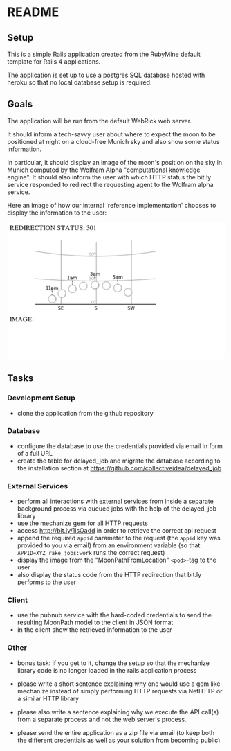 # README

## Setup

This is a simple Rails application created from the RubyMine default template for Rails 4 applications.

The application is set up to use a postgres SQL database hosted with heroku so that no local database setup is required. 

## Goals

The application will be run from the default WebRick web server.

It should inform a tech-savvy user about where to expect the moon to be positioned at night on a cloud-free Munich sky and also show some status information.

In particular, it should display an image of the moon's position on the sky in Munich computed by the Wolfram Alpha "computational knowledge engine". 
It should also inform the user with which HTTP status the bit.ly service responded to redirect the requesting agent to the Wolfram alpha service.
 
Here an image of how our internal 'reference implementation' chooses to display the information to the user:
 
<img src="coding-test-1.png" alt="moon position information application user display" />
 
## Tasks     
         
### Development Setup

* clone the application from the github repository

### Database

* configure the database to use the credentials provided via email in form of a full URL
* create the table for delayed_job and migrate the database according to the installation section at https://github.com/collectiveidea/delayed_job 
 
### External Services

* perform all interactions with external services from inside a separate background process via queued jobs with the help of the delayed_job library 
* use the mechanize gem for all HTTP requests
* access http://bit.ly/1lsOadd in order to retrieve the correct api request 
* append the required  `appid` parameter to the request (the `appid` key was provided to you via email) from an environment variable (so that `APPID=XYZ rake jobs:work` runs the correct request)
* display the image from the "MoonPathFromLocation" `<pod>`-tag to the user 
* also display the status code from the HTTP redirection that bit.ly performs to the user

### Client
 
* use the pubnub service with the hard-coded credentials to send the resulting MoonPath model to the client in JSON format  
* in the client show the retrieved information to the user  
 
### Other

* bonus task: if you get to it, change the setup so that the mechanize library code is no longer loaded in the rails application process  

* please write a short sentence explaining why one would use a gem like mechanize instead of simply performing HTTP requests via NetHTTP or a similar HTTP library
* please also write a sentence explaining why we execute the API call(s) from a separate process and not the web server's process.
 
* please send the entire application as a zip file via email (to keep both the different credentials as well as your solution from becoming public) 